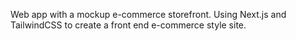 Web app with a mockup e-commerce storefront. Using Next.js and TailwindCSS to create a front end e-commerce style site. 

